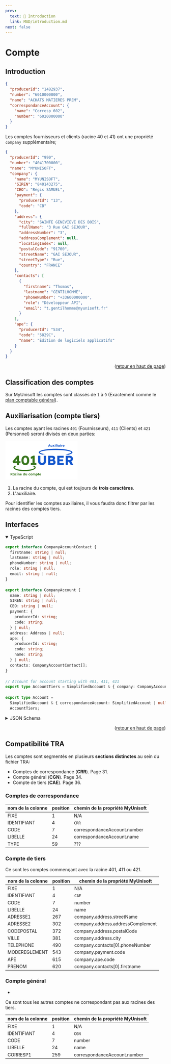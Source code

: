 ```yaml
---
prev:
  text: 💃 Introduction
  link: MAD/introduction.md
next: false
---
```


<span id="readme-top"></span>

# Compte

## Introduction

```json
{
  "producerId": "1482937",
  "number": "6010000000",
  "name": "ACHATS MATIERES PREM",
  "correspondanceAccount": {
    "name": "Corresp 602",
    "number": "6020000000"
  }
}
```

Les comptes fournisseurs et clients (racine 40 et 41) ont une propriété `company` supplémentaire;

```json
{
  "producerId": "990",
  "number": "4041700000",
  "name": "MYUNISOFT",
  "company": {
    "name": "MYUNISOFT",
    "SIREN": "840143275",
    "CEO": "Régis SAMUEL",
    "payment": {
      "producerId": "13",
      "code": "CB"
    },
    "address": {
      "city": "SAINTE GENEVIEVE DES BOIS",
      "fullName": "3 Rue GAI SEJOUR",
      "addressNumber": "3",
      "addressComplement": null,
      "locatingIndex": null,
      "postalCode": "91700",
      "streetName": "GAI SEJOUR",
      "streetType": "Rue",
      "country": "FRANCE"
    },
    "contacts": [
      {
        "firstname": "Thomas",
        "lastname": "GENTILHOMME",
        "phoneNumber": "+33600000000",
        "role": "Développeur API",
        "email": "t.gentilhomme@myunisoft.fr"
      }
    ],
    "ape": {
      "producerId": "534",
      "code": "5829C",
      "name": "Édition de logiciels applicatifs"
    }
  }
}
```

<p align="right">(<a href="#readme-top">retour en haut de page</a>)</p>

## Classification des comptes

Sur MyUnisoft les comptes sont classés de `1` à `9` (Exactement comme le [plan comptable général](https://www.comptabilisation.fr/pcg-plan-comptable-general.php)).

## Auxiliarisation (compte tiers)

Les comptes ayant les racines `401` (Fournisseurs), `411` (Clients) et `421` (Personnel) seront divisés en deux parties:

![](../../images/auxiliaire.png)

1. La racine du compte, qui est toujours de **trois caractères**.
2. L'auxiliaire.

Pour identifier les comptes auxiliaires, il vous faudra donc filtrer par les racines des comptes tiers.

## Interfaces

<details class="details custom-block" open>
<summary>TypeScript</summary>

```ts
export interface CompanyAccountContact {
  firstname: string | null;
  lastname: string | null;
  phoneNumber: string | null;
  role: string | null;
  email: string | null;
}

export interface CompanyAccount {
  name: string | null;
  SIREN: string | null;
  CEO: string | null;
  payment: {
    producerId: string;
    code: string;
  } | null;
  address: Address | null;
  ape: {
    producerId: string;
    code: string;
    name: string;
  } | null;
  contacts: CompanyAccountContact[];
}

// Account for account starting with 401, 411, 421
export type AccountTiers = SimplifiedAccount & { company: CompanyAccount };

export type Account =
  SimplifiedAccount & { correspondanceAccount: SimplifiedAccount | null } |
  AccountTiers;
```
</details>

<details class="details custom-block">
<summary>JSON Schema</summary>

```json
{
  "$schema": "http://json-schema.org/draft-07/schema#",
  "type": "object",
  "additionalProperties": false,
  "required": [],
  "oneOf": [
    {
      "properties": {
        "producerId": {
          "type": "string",
          "nullable": true
        },
        "number": {
          "type": "string",
          "nullable": true
        },
        "name": {
          "type": "string",
          "nullable": true
        },
        "correspondanceAccount": {
          "type": "object",
          "properties": {
            "producerId": {
              "type": "string",
              "nullable": true
            },
            "number": {
              "type": "string",
              "nullable": true
            },
            "name": {
              "type": "string",
              "nullable": true
            }
          },
          "additionalProperties": false,
          "nullable": true
        }
      },
      "additionalProperties": false
    },
    {
      "properties": {
        "producerId": {
          "type": "string",
          "nullable": true
        },
        "number": {
          "type": "string",
          "nullable": true
        },
        "name": {
          "type": "string",
          "nullable": true
        },
        "company": {
          "additionalProperties": false,
          "type": "object",
          "properties": {
            "name": {
              "type": "string",
              "nullable": true
            },
            "SIREN": {
              "type": "string",
              "nullable": true
            },
            "CEO": {
              "type": "string",
              "nullable": true
            },
            "payment": {
              "type": "object",
              "properties": {
                "producerId": {
                  "type": "string",
                  "nullable": true
                },
                "code": {
                  "type": "string",
                  "nullable": true
                }
              },
              "nullable": true
            },
            "address": {
              "additionalProperties": false,
              "type": "object",
              "properties": {
                "addressNumber": {
                  "type": "string",
                  "nullable": true
                },
                "addressComplement": {
                  "type": "string",
                  "nullable": true
                },
                "postalCode": {
                  "type": "string",
                  "nullable": true
                },
                "streetName": {
                  "type": "string",
                  "nullable": true
                },
                "locatingIndex": {
                  "type": "string",
                  "nullable": true
                },
                "fullname": {
                  "type": "string",
                  "nullable": true
                },
                "city": {
                  "type": "string",
                  "nullable": true
                },
                "country": {
                  "type": "string",
                  "nullable": true
                }
              },
              "nullable": true
            },
            "ape": {
              "type": "object",
              "properties": {
                "producerId": {
                  "type": "string",
                  "nullable": true
                },
                "code": {
                  "type": "string",
                  "nullable": true
                },
                "name": {
                  "type": "string",
                  "nullable": true
                }
              }
            },
            "contacts": {
              "type": "array",
              "items": {
                "additionalProperties": false,
                "type": "object",
                "properties": {
                  "firstname": {
                    "type": "string",
                    "nullable": true
                  },
                  "lastname": {
                    "type": "string",
                    "nullable": true
                  },
                  "phoneNumber": {
                    "type": "string",
                    "nullable": true
                  },
                  "role": {
                    "type": "string",
                    "nullable": true
                  },
                  "email": {
                    "type": "string",
                    "nullable": true
                  }
                }
              }
            }
          },
          "required": [
            "ape",
            "contacts"
          ]
        }
      },
      "required": [
        "company"
      ],
      "additionalProperties": false
    }
  ]
}
```
</details>

<p align="right">(<a href="#readme-top">retour en haut de page</a>)</p>

## Compatibilité TRA

Les comptes sont segmentés en plusieurs **sections distinctes** au sein du fichier TRA:

- Comptes de correspondance (**CRR**). Page 31.
- Compte général (**CGN**). Page 34.
- Compte de tiers (**CAE**). Page 36.

### Comptes de correspondance

| nom de la colonne | position | chemin de la propriété MyUnisoft |
| --- | --- | --- | 
| FIXE | 1 | N/A |
| IDENTIFIANT | 4 | `CRR` |
| CODE | 7 | correspondanceAccount.number |
| LIBELLE | 24 | correspondanceAccount.name |
| TYPE | 59 | ??? |

### Compte de tiers

Ce sont les comptes commençant avec la racine 401, 411 ou 421.

| nom de la colonne | position | chemin de la propriété MyUnisoft |
| --- | --- | --- | 
| FIXE | 1 | N/A |
| IDENTIFIANT | 4 | `CAE` |
| CODE | 7 | number |
| LIBELLE | 24 | name |
| ADRESSE1 | 267 | company.address.streetName |
| ADRESSE2 | 302 | company.address.addressComplement |
| CODEPOSTAL | 372 | company.address.postalCode |
| VILLE | 381 | company.address.city |
| TELEPHONE | 490 | company.contacts[0].phoneNumber |
| MODEREGLEMENT | 543 | company.payment.code |
| APE | 615 | company.ape.code |
| PRENOM | 620 | company.contacts[0].firstname |

### Compte général
+
Ce sont tous les autres comptes ne correspondant pas aux racines des tiers.

| nom de la colonne | position | chemin de la propriété MyUnisoft |
| --- | --- | --- | 
| FIXE | 1 | N/A |
| IDENTIFIANT | 4 | `CGN` |
| CODE | 7 | number |
| LIBELLE | 24 | name |
| CORRESP1 | 259 | correspondanceAccount.number |

